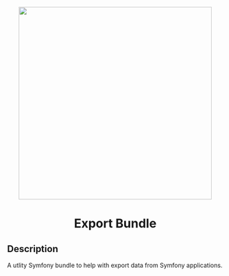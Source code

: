 <p align="center">
  <img width="450px" src="https://getparthenon.com/images/logo.svg">
</p>

<p align="center">
  <h1 style="text-align: center">Export Bundle</h1>
</p>

## Description

A utlity Symfony bundle to help with export data from Symfony applications.
